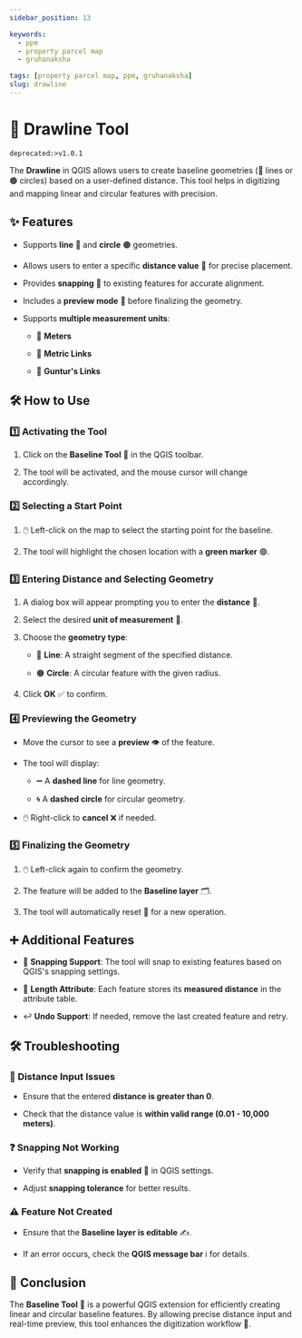 ```yaml
---
sidebar_position: 13

keywords:
  - ppm
  - property parcel map
  - gruhanaksha

tags: [property parcel map, ppm, gruhanaksha]
slug: drawline
---
```


# 🧭 Drawline Tool

`deprecated:>v1.0.1`

The **Drawline** in QGIS allows users to create baseline geometries (📏 lines or 🟠 circles) based on a user-defined distance. This tool helps in digitizing and mapping linear and circular features with precision.

## ✨ Features

- Supports **line** 📏 and **circle** 🟠 geometries.

- Allows users to enter a specific **distance value** 🔢 for precise placement.

- Provides **snapping** 🧲 to existing features for accurate alignment.

- Includes a **preview mode** 👀 before finalizing the geometry.

- Supports **multiple measurement units**:
  
  - 📐 **Meters**
  
  - 🔗 **Metric Links**
  
  - 🔗 **Guntur's Links**

## 🛠️ How to Use

### 1️⃣ Activating the Tool

1. Click on the **Baseline Tool** 🧭 in the QGIS toolbar.

2. The tool will be activated, and the mouse cursor will change accordingly.

### 2️⃣ Selecting a Start Point

1. 🖱️ Left-click on the map to select the starting point for the baseline.

2. The tool will highlight the chosen location with a **green marker** 🟢.

### 3️⃣ Entering Distance and Selecting Geometry

1. A dialog box will appear prompting you to enter the **distance** 🔢.

2. Select the desired **unit of measurement** 📏.

3. Choose the **geometry type**:

   - 📏 **Line**: A straight segment of the specified distance.

   - 🟠 **Circle**: A circular feature with the given radius.

4. Click **OK** ✅ to confirm.

### 4️⃣ Previewing the Geometry

- Move the cursor to see a **preview** 👁️ of the feature.

- The tool will display:
  
  - ➖ A **dashed line** for line geometry.
  
  - 🌀 A **dashed circle** for circular geometry.

- 🖱️ Right-click to **cancel** ❌ if needed.

### 5️⃣ Finalizing the Geometry

1. 🖱️ Left-click again to confirm the geometry.

2. The feature will be added to the **Baseline layer** 🗂️.

3. The tool will automatically reset 🔄 for a new operation.

## ➕ Additional Features

- 🧲 **Snapping Support**: The tool will snap to existing features based on QGIS's snapping settings.

- 🧮 **Length Attribute**: Each feature stores its **measured distance** in the attribute table.

- ↩️ **Undo Support**: If needed, remove the last created feature and retry.

## 🛠️ Troubleshooting

### 🚫 Distance Input Issues

- Ensure that the entered **distance is greater than 0**.

- Check that the distance value is **within valid range (0.01 - 10,000 meters)**.

### ❓ Snapping Not Working

- Verify that **snapping is enabled** 🧲 in QGIS settings.

- Adjust **snapping tolerance** for better results.

### ⚠️ Feature Not Created

- Ensure that the **Baseline layer is editable** ✍️.

- If an error occurs, check the **QGIS message bar** ℹ️ for details.

## 🏁 Conclusion

The **Baseline Tool** 🧭 is a powerful QGIS extension for efficiently creating linear and circular baseline features. By allowing precise distance input and real-time preview, this tool enhances the digitization workflow 🚀.
